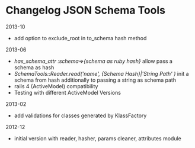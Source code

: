 # Changelog JSON Schema Tools


2013-10

* add option to exclude_root in to_schema hash method

2013-06

* *has_schema_attr :schema=>{schema as ruby hash}* allow pass a schema as hash
* *SchemaTools::Reader.read('name', {Schema Hash}|'String Path'  )*  init a schema from hash additionally to passing a string as schema path
* rails 4 (ActiveModel) compatibility
* Testing with different ActiveModel Versions

2013-02

* add validations for classes generated by KlassFactory

2012-12

* initial version with reader, hasher, params cleaner, attributes module